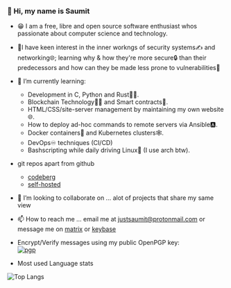 ### 👋 Hi, my name is Saumit

- 😁 I am a free, libre and open source software enthusiast whos passionate about computer science and technology. 
- 🧐I have keen interest in the inner workngs of security systems✍️ and networking🌐; learning why & how they're more secure🔒 than their predecessors and how can they be made less prone to vulnerabilities🔐 

- 🌱 I’m currently learning:
  - Development in C, Python and Rust👨‍💻.
  - Blockchain Technology🧊🔗 and Smart contracts🤝.
  - HTML/CSS/site-server management by maintaining my own website🌐.
  - How to deploy ad-hoc commands to remote servers via Ansible🅰️.
  - Docker containers🐳 and Kubernetes clusters🕸️.
  - DevOps♾️ techniques (CI/CD)
  - Bashscripting while daily driving Linux🐧 (I use arch btw).

- git repos apart from github
  - [codeberg](https://codeberg.org/justsaumit)
  - [self-hosted](git.draconyan.xyz)

- 💞️ I’m looking to collaborate on ...
alot of projects that share my same view
- 📫 How to reach me ...
email me at justsaumit@protonmail.com
or message me on [matrix](https://matrix.to/#/@justsaumit:matrix.org)
or [keybase](https://keybase.io/justsaumit)
- Encrypt/Verify messages using my public OpenPGP key:  
[![pgp](https://img.shields.io/keybase/pgp/justsaumit?color=red&label=gpg&logo=gnu)](https://github.com/justsaumit.gpg)

- Most used Language stats

![Top Langs](https://github-readme-stats.vercel.app/api/top-langs/?username=justsaumit&theme=tokyonight)
